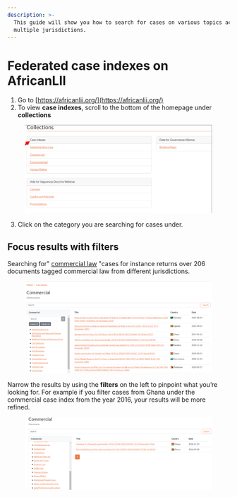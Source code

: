 ```yaml
---
description: >-
  This guide will show you how to search for cases on various topics across
  multiple jurisdictions.
---
```


# Federated case indexes on AfricanLII

1. Go to [https://africanlii.org/](https://africanlii.org/)
2. To view **case indexes**, scroll to the bottom of the homepage under **collections**

<figure><img src="../.gitbook/assets/kenyalaw--AL 4.png" alt=""><figcaption></figcaption></figure>

3. Click on the category you are searching for cases under.

## Focus results with filters

Searching for" [commercial law](https://africanlii.org/indexes/case-indexes/case-indexes-commercial) "cases for instance returns over 206 documents tagged commercial law from different jurisdictions.

<figure><img src="../.gitbook/assets/kenyalaw--AL 5.png" alt=""><figcaption></figcaption></figure>

Narrow the results by using the **filters** on the left to pinpoint what you’re looking for. For example if you filter cases from Ghana under the commercial case index from the year 2016, your results will be more refined.

<figure><img src="../.gitbook/assets/kenyalaw--AL 6.png" alt=""><figcaption></figcaption></figure>